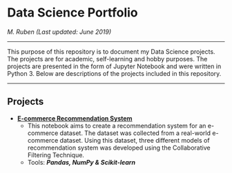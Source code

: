 # Data Science Portfolio
*M. Ruben (Last updated: June 2019)*
***
This purpose of this repository is to document my Data Science projects. The projects are for academic, self-learning and hobby purposes. The projects are presented in the form of Jupyter Notebook and were written in Python 3. Below are descriptions of the projects included in this repository.
***
## Projects
* [**E-commerce Recommendation System**](https://nbviewer.jupyter.org/github/m-rbn/data-science-portfolio/blob/master/E-commerce%20Recommendation%20System/E-Commerce_Recommendation.ipynb)
  * This notebook aims to create a recommendation system for an e-commerce dataset. The dataset was collected from a real-world e-commerce dataset. Using this dataset, three different models of recommendation system was developed using the Collaborative Filtering Technique.
  * Tools: ***Pandas, NumPy & Scikit-learn***
